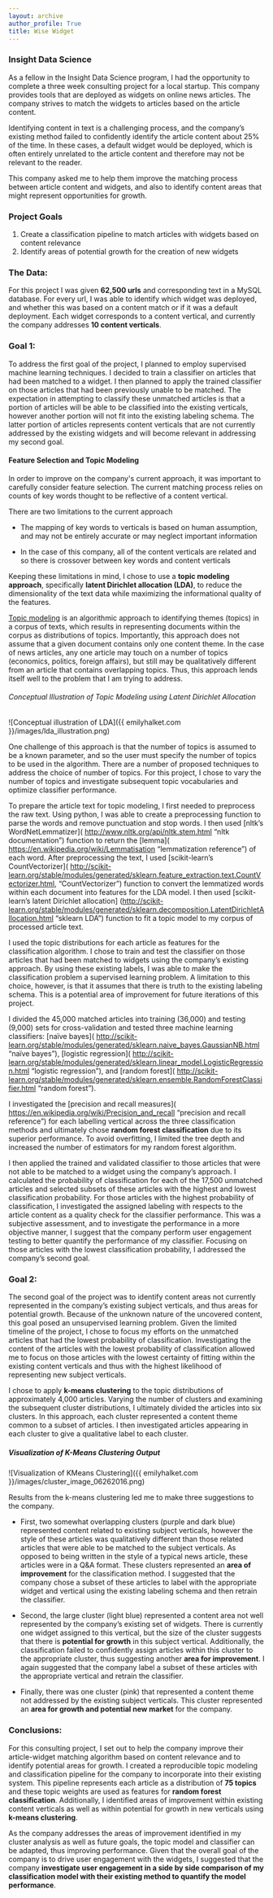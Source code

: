 ```yaml
---
layout: archive
author_profile: True
title: Wise Widget
---
```




### Insight Data Science

As a fellow in the Insight Data Science program, I had the opportunity to complete a three week consulting project for a local startup. This company provides tools that are deployed as widgets on online news articles. The company strives to match the widgets to articles based on the article content.

Identifying content in text is a challenging process, and the company’s existing method failed to confidently identify the article content about 25% of the time. In these cases, a default widget would be deployed, which is often entirely unrelated to the article content and therefore may not be relevant to the reader. 

This company asked me to help them improve the matching process between article content and widgets, and also to identify content areas that might represent opportunities for growth.

### Project Goals

1. Create a classification pipeline to match articles with widgets based on content relevance
2. Identify areas of potential growth for the creation of new widgets

### The Data: 

For this project I was given __62,500 urls__ and corresponding text in a MySQL database. For every url, I was able to identify which widget was deployed, and whether this was based on a content match or if it was a default deployment. Each widget corresponds to a content vertical, and currently the company addresses __10 content verticals__.

### Goal 1: 

To address the first goal of the project, I planned to employ supervised machine learning techniques. I decided to train a classifier on articles that had been matched to a widget. I then planned to apply the trained classifier on those articles that had been previously unable to be matched. The expectation in attempting to classify these unmatched articles is that a portion of articles will be able to be classified into the existing verticals, however another portion will not fit into the existing labeling schema. The latter portion of articles represents content verticals that are not currently addressed by the existing widgets and will become relevant in addressing my second goal. 

#### Feature Selection and Topic Modeling

In order to improve on the company's current approach, it was important to carefully consider feature selection. The current matching process relies on counts of key words thought to be reflective of a content vertical. 

There are two limitations to the current approach
* The mapping of key words to verticals is based on human assumption, and may not be entirely accurate or may neglect important information

* In the case of this company, all of the content verticals are related and so there is crossover between key words and content verticals

Keeping these limitations in mind, I chose to use a __topic modeling approach__, specifically __latent Dirichlet allocation (LDA)__, to reduce the dimensionality of the text data while maximizing the informational quality of the features.

[Topic modeling](https://www.cs.princeton.edu/~blei/papers/Blei2012.pdf "Topic Modeling Reference") is an algorithmic approach to identifying themes (topics) in a corpus of texts, which results in representing documents within the corpus as distributions of topics. Importantly, this approach does not assume that a given document contains only one content theme. In the case of news articles, any one article may touch on a number of topics (economics, politics, foreign affairs), but still may be qualitatively different from an article that contains overlapping topics. Thus, this approach lends itself well to the problem that I am trying to address. 


###### Conceptual Illustration of Topic Modeling using Latent Dirichlet Allocation

![Conceptual illustration of LDA]({{ emilyhalket.com }}/images/lda_illustration.png)

One challenge of this approach is that the number of topics is assumed to be a known parameter, and so the user must specify the number of topics to be used in the algorithm. There are a number of proposed techniques to address the choice of number of topics. For this project, I chose to vary the number of topics and investigate subsequent topic vocabularies and optimize classifier performance. 

To prepare the article text for topic modeling, I first needed to preprocess the raw text. Using python, I was able to create a preprocessing function to parse the words and remove punctuation and stop words.  I then used [nltk’s WordNetLemmatizer]( http://www.nltk.org/api/nltk.stem.html “nltk documentation”) function to return the [lemma]( https://en.wikipedia.org/wiki/Lemmatisation “lemmatization reference”) of each word. After preprocessing the text, I used [scikit-learn’s CountVectorizer]( http://scikit-learn.org/stable/modules/generated/sklearn.feature_extraction.text.CountVectorizer.html, “CountVectorizer”) function to convert the lemmatized words within each document into features for the LDA model. I then used [scikit-learn’s latent Dirichlet allocation] (http://scikit-learn.org/stable/modules/generated/sklearn.decomposition.LatentDirichletAllocation.html “sklearn LDA”) function to fit a topic model to my corpus of processed article text.

I used the topic distributions for each article as features for the classification algorithm. I chose to train and test the classifier on those articles that had been matched to widgets using the company’s existing approach. By using these existing labels, I was able to make the classification problem a supervised learning problem. A limitation to this choice, however, is that it assumes that there is truth to the existing labeling schema. This is a potential area of improvement for future iterations of this project.

I divided the 45,000 matched articles into training (36,000) and testing (9,000) sets for cross-validation and tested three machine learning classifiers: [naïve bayes]( http://scikit-learn.org/stable/modules/generated/sklearn.naive_bayes.GaussianNB.html “naïve bayes”), [logistic regression]( http://scikit-learn.org/stable/modules/generated/sklearn.linear_model.LogisticRegression.html “logistic regression”), and [random forest]( http://scikit-learn.org/stable/modules/generated/sklearn.ensemble.RandomForestClassifier.html “random forest”). 

I investigated the [precision and recall measures]( https://en.wikipedia.org/wiki/Precision_and_recall “precision and recall reference”) for each labelling vertical across the three classification methods and ultimately chose __random forest classification__ due to its superior performance. To avoid overfitting, I limited the tree depth and increased the number of estimators for my random forest algorithm.

I then applied the trained and validated classifier to those articles that were not able to be matched to a widget using the company’s approach. I calculated the probability of classification for each of the 17,500 unmatched articles and selected subsets of these articles with the highest and lowest classification probability. For those articles with the highest probability of classification, I investigated the assigned labeling with respects to the article content as a quality check for the classifier performance. This was a subjective assessment, and to investigate the performance in a more objective manner, I suggest that the company perform user engagement testing to better quantify the performance of my classifier. Focusing on those articles with the lowest classification probability, I addressed the company’s second goal.


### Goal 2:

The second goal of the project was to identify content areas not currently represented in the company’s existing subject verticals, and thus areas for potential growth. Because of the unknown nature of the uncovered content, this goal posed an unsupervised learning problem. Given the limited timeline of the project, I chose to focus my efforts on the unmatched articles that had the lowest probability of classification. Investigating the content of the articles with the lowest probability of classification allowed me to focus on those articles with the lowest certainty of fitting within the existing content verticals and thus with the highest likelihood of representing new subject verticals. 

I chose to apply __k-means clustering__ to the topic distributions of approximately 4,000 articles. Varying the number of clusters and examining the subsequent cluster distributions, I ultimately divided the articles into six clusters. In this approach, each cluster represented a content theme common to a subset of articles. I then investigated articles appearing in each cluster to give a qualitative label to each cluster. 


##### Visualization of K-Means Clustering Output
![Visualization of KMeans Clustering]({{ emilyhalket.com }}/images/cluster_image_06262016.png)

Results from the k-means clustering led me to make three suggestions to the company.

* First, two somewhat overlapping clusters (purple and dark blue) represented content related to existing subject verticals, however the style of these articles was qualitatively different than those related articles that were able to be matched to the subject verticals. As opposed to being written in the style of a typical news article, these articles were in a Q&A format. These clusters represented an __area of improvement__ for the classification method. I suggested that the company chose a subset of these articles to label with the appropriate widget and vertical using the existing labeling schema and then retrain the classifier.

* Second, the large cluster (light blue) represented a content area not well represented by the company’s existing set of widgets. There is currently one widget assigned to this vertical, but the size of the cluster suggests that there is __potential for growth__ in this subject vertical. Additionally, the classification failed to confidently assign articles within this cluster to the appropriate cluster, thus suggesting another __area for improvement__. I again suggested that the company label a subset of these articles with the appropriate vertical and retrain the classifier. 

* Finally, there was one cluster (pink) that represented a content theme not addressed by the existing subject verticals. This cluster represented an __area for growth and potential new market__ for the company. 



### Conclusions:

For this consulting project, I set out to help the company improve their article-widget matching algorithm based on content relevance and to identify potential areas for growth. I created a reproducible topic modeling and classification pipeline for the company to incorporate into their existing system. This pipeline represents each article as a distribution of __75 topics__ and these topic weights are used as features for __random forest classification__. Additionally, I identified areas of improvement within existing content verticals as well as within potential for growth in new verticals using __k-means clustering__. 

As the company addresses the areas of improvement identified in my cluster analysis as well as future goals, the topic model and classifier can be adapted, thus improving performance. Given that the overall goal of the company is to drive user engagement with the widgets, I suggested that the company __investigate user engagement in a side by side comparison of my classification model with their existing method to quantify the model performance__. 




